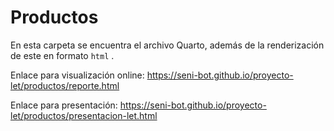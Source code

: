 # Productos

En esta carpeta se encuentra el archivo Quarto, además de la renderización de este en formato `html` .

Enlace para visualización online: <https://seni-bot.github.io/proyecto-let/productos/reporte.html>

Enlace para presentación:
<https://seni-bot.github.io/proyecto-let/productos/presentacion-let.html>
